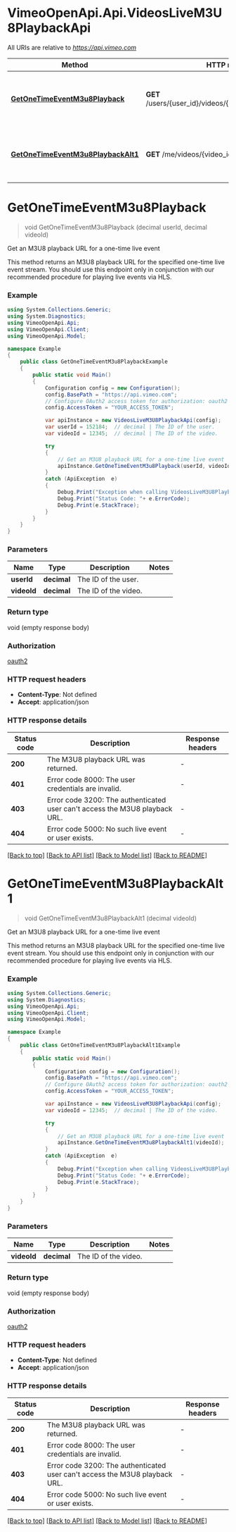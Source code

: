 # VimeoOpenApi.Api.VideosLiveM3U8PlaybackApi

All URIs are relative to *https://api.vimeo.com*

Method | HTTP request | Description
------------- | ------------- | -------------
[**GetOneTimeEventM3u8Playback**](VideosLiveM3U8PlaybackApi.md#getonetimeeventm3u8playback) | **GET** /users/{user_id}/videos/{video_id}/m3u8_playback | Get an M3U8 playback URL for a one-time live event
[**GetOneTimeEventM3u8PlaybackAlt1**](VideosLiveM3U8PlaybackApi.md#getonetimeeventm3u8playbackalt1) | **GET** /me/videos/{video_id}/m3u8_playback | Get an M3U8 playback URL for a one-time live event


<a name="getonetimeeventm3u8playback"></a>
# **GetOneTimeEventM3u8Playback**
> void GetOneTimeEventM3u8Playback (decimal userId, decimal videoId)

Get an M3U8 playback URL for a one-time live event

This method returns an M3U8 playback URL for the specified one-time live event stream. You should use this endpoint only in conjunction with our recommended procedure for playing live events via HLS.

### Example
```csharp
using System.Collections.Generic;
using System.Diagnostics;
using VimeoOpenApi.Api;
using VimeoOpenApi.Client;
using VimeoOpenApi.Model;

namespace Example
{
    public class GetOneTimeEventM3u8PlaybackExample
    {
        public static void Main()
        {
            Configuration config = new Configuration();
            config.BasePath = "https://api.vimeo.com";
            // Configure OAuth2 access token for authorization: oauth2
            config.AccessToken = "YOUR_ACCESS_TOKEN";

            var apiInstance = new VideosLiveM3U8PlaybackApi(config);
            var userId = 152184;  // decimal | The ID of the user.
            var videoId = 12345;  // decimal | The ID of the video.

            try
            {
                // Get an M3U8 playback URL for a one-time live event
                apiInstance.GetOneTimeEventM3u8Playback(userId, videoId);
            }
            catch (ApiException  e)
            {
                Debug.Print("Exception when calling VideosLiveM3U8PlaybackApi.GetOneTimeEventM3u8Playback: " + e.Message );
                Debug.Print("Status Code: "+ e.ErrorCode);
                Debug.Print(e.StackTrace);
            }
        }
    }
}
```

### Parameters

Name | Type | Description  | Notes
------------- | ------------- | ------------- | -------------
 **userId** | **decimal**| The ID of the user. | 
 **videoId** | **decimal**| The ID of the video. | 

### Return type

void (empty response body)

### Authorization

[oauth2](../README.md#oauth2)

### HTTP request headers

 - **Content-Type**: Not defined
 - **Accept**: application/json

### HTTP response details
| Status code | Description | Response headers |
|-------------|-------------|------------------|
| **200** | The M3U8 playback URL was returned. |  -  |
| **401** | Error code 8000: The user credentials are invalid. |  -  |
| **403** | Error code 3200: The authenticated user can&#39;t access the M3U8 playback URL. |  -  |
| **404** | Error code 5000: No such live event or user exists. |  -  |

[[Back to top]](#) [[Back to API list]](../README.md#documentation-for-api-endpoints) [[Back to Model list]](../README.md#documentation-for-models) [[Back to README]](../README.md)

<a name="getonetimeeventm3u8playbackalt1"></a>
# **GetOneTimeEventM3u8PlaybackAlt1**
> void GetOneTimeEventM3u8PlaybackAlt1 (decimal videoId)

Get an M3U8 playback URL for a one-time live event

This method returns an M3U8 playback URL for the specified one-time live event stream. You should use this endpoint only in conjunction with our recommended procedure for playing live events via HLS.

### Example
```csharp
using System.Collections.Generic;
using System.Diagnostics;
using VimeoOpenApi.Api;
using VimeoOpenApi.Client;
using VimeoOpenApi.Model;

namespace Example
{
    public class GetOneTimeEventM3u8PlaybackAlt1Example
    {
        public static void Main()
        {
            Configuration config = new Configuration();
            config.BasePath = "https://api.vimeo.com";
            // Configure OAuth2 access token for authorization: oauth2
            config.AccessToken = "YOUR_ACCESS_TOKEN";

            var apiInstance = new VideosLiveM3U8PlaybackApi(config);
            var videoId = 12345;  // decimal | The ID of the video.

            try
            {
                // Get an M3U8 playback URL for a one-time live event
                apiInstance.GetOneTimeEventM3u8PlaybackAlt1(videoId);
            }
            catch (ApiException  e)
            {
                Debug.Print("Exception when calling VideosLiveM3U8PlaybackApi.GetOneTimeEventM3u8PlaybackAlt1: " + e.Message );
                Debug.Print("Status Code: "+ e.ErrorCode);
                Debug.Print(e.StackTrace);
            }
        }
    }
}
```

### Parameters

Name | Type | Description  | Notes
------------- | ------------- | ------------- | -------------
 **videoId** | **decimal**| The ID of the video. | 

### Return type

void (empty response body)

### Authorization

[oauth2](../README.md#oauth2)

### HTTP request headers

 - **Content-Type**: Not defined
 - **Accept**: application/json

### HTTP response details
| Status code | Description | Response headers |
|-------------|-------------|------------------|
| **200** | The M3U8 playback URL was returned. |  -  |
| **401** | Error code 8000: The user credentials are invalid. |  -  |
| **403** | Error code 3200: The authenticated user can&#39;t access the M3U8 playback URL. |  -  |
| **404** | Error code 5000: No such live event or user exists. |  -  |

[[Back to top]](#) [[Back to API list]](../README.md#documentation-for-api-endpoints) [[Back to Model list]](../README.md#documentation-for-models) [[Back to README]](../README.md)

